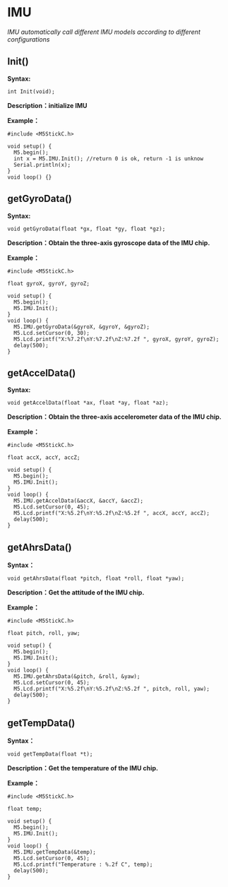# IMU

*IMU automatically call different IMU models according to different configurations*

## Init()

**Syntax:**

`int Init(void);`

**Description：initialize IMU**

**Example：**
```clike
#include <M5StickC.h>

void setup() {
  M5.begin();
  int x = M5.IMU.Init(); //return 0 is ok, return -1 is unknow
  Serial.println(x); 
}
void loop() {}
```

## getGyroData()

**Syntax:**

`void getGyroData(float *gx, float *gy, float *gz);`

**Description：Obtain the three-axis gyroscope data of the IMU chip.**

**Example：**
```clike
#include <M5StickC.h>

float gyroX, gyroY, gyroZ;

void setup() {
  M5.begin();
  M5.IMU.Init();
}
void loop() {
  M5.IMU.getGyroData(&gyroX, &gyroY, &gyroZ);
  M5.Lcd.setCursor(0, 30);
  M5.Lcd.printf("X:%7.2f\nY:%7.2f\nZ:%7.2f ", gyroX, gyroY, gyroZ);
  delay(500);
}
```

## getAccelData()

**Syntax:**

`void getAccelData(float *ax, float *ay, float *az);`

**Description：Obtain the three-axis accelerometer data of the IMU chip.**

**Example：**
```clike
#include <M5StickC.h>

float accX, accY, accZ;

void setup() {
  M5.begin();
  M5.IMU.Init();
}
void loop() {
  M5.IMU.getAccelData(&accX, &accY, &accZ);
  M5.Lcd.setCursor(0, 45);
  M5.Lcd.printf("X:%5.2f\nY:%5.2f\nZ:%5.2f ", accX, accY, accZ);
  delay(500);
}
```

## getAhrsData()

**Syntax：**

`void getAhrsData(float *pitch, float *roll, float *yaw);`

**Description：Get the attitude of the IMU chip.**

**Example：**
```clike
#include <M5StickC.h>

float pitch, roll, yaw;

void setup() {
  M5.begin();
  M5.IMU.Init();
}
void loop() {
  M5.IMU.getAhrsData(&pitch, &roll, &yaw);
  M5.Lcd.setCursor(0, 45);
  M5.Lcd.printf("X:%5.2f\nY:%5.2f\nZ:%5.2f ", pitch, roll, yaw);
  delay(500);
}
```

## getTempData()

**Syntax：**

`void getTempData(float *t);`

**Description：Get the temperature of the IMU chip.**

**Example：**
```clike
#include <M5StickC.h>

float temp;

void setup() {
  M5.begin();
  M5.IMU.Init();
}
void loop() {
  M5.IMU.getTempData(&temp);
  M5.Lcd.setCursor(0, 45);
  M5.Lcd.printf("Temperature : %.2f C", temp);
  delay(500);
}
```